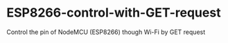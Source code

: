 # ESP8266-control-with-GET-request
Control the pin of NodeMCU (ESP8266) though Wi-Fi by GET request
